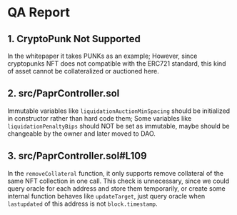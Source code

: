 # QA Report

## 1. CryptoPunk Not Supported
In the whitepaper it takes PUNKs as an example; However, since cryptopunks NFT does not compatible with the ERC721 standard, this kind of asset cannot be collateralized or auctioned here.

## 2. src/PaprController.sol
Immutable variables like `liquidationAuctionMinSpacing` should be initialized in constructor rather than hard code them; Some variables like `liquidationPenaltyBips` should NOT be set as immutable, maybe should be changeable by the owner and later moved to DAO.

## 3. src/PaprController.sol#L109
In the `removeCollateral` function, it only supports remove collateral of the same NFT collection in one call. This check is unnecessary, since we could query oracle for each address and store them temporarily, or create some internal function behaves like `updateTarget`, just query oracle when `lastupdated` of this address is not `block.timestamp`.